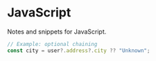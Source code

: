 # JavaScript

Notes and snippets for JavaScript.

```js
// Example: optional chaining
const city = user?.address?.city ?? "Unknown";
```
